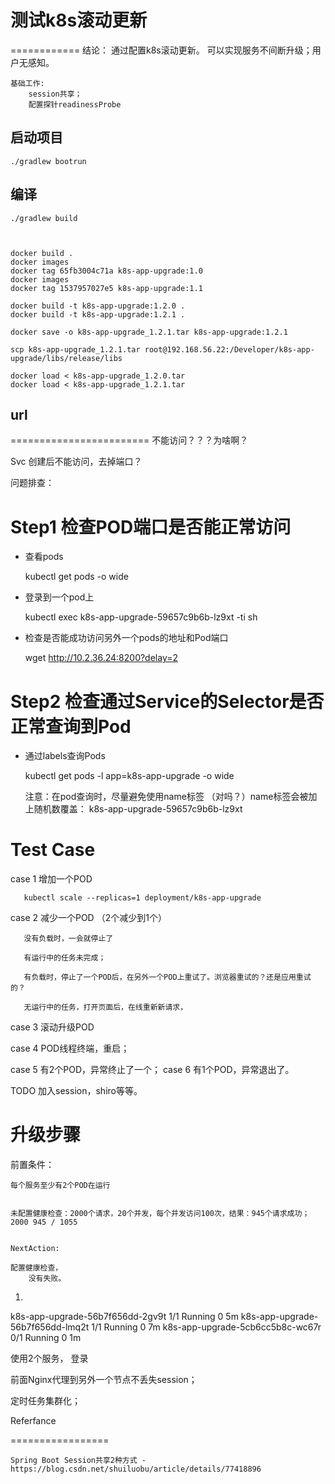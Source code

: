 测试k8s滚动更新
======================


============
结论：
    通过配置k8s滚动更新。
    可以实现服务不间断升级；用户无感知。
    
    基础工作:
        session共享；
        配置探针readinessProbe



启动项目
---
    
    ./gradlew bootrun


编译
---
    
    ./gradlew build
    
    
    
    docker build .    
    docker images    
    docker tag 65fb3004c71a k8s-app-upgrade:1.0    
    docker images    
    docker tag 1537957027e5 k8s-app-upgrade:1.1

    docker build -t k8s-app-upgrade:1.2.0 .
    docker build -t k8s-app-upgrade:1.2.1 .

    docker save -o k8s-app-upgrade_1.2.1.tar k8s-app-upgrade:1.2.1
   
    scp k8s-app-upgrade_1.2.1.tar root@192.168.56.22:/Developer/k8s-app-upgrade/libs/release/libs
    
    docker load < k8s-app-upgrade_1.2.0.tar
    docker load < k8s-app-upgrade_1.2.1.tar

url
---
    

========================
不能访问？？？为啥啊？


Svc 创建后不能访问，去掉端口？




问题排查：

Step1 检查POD端口是否能正常访问
===============================

- 查看pods
    
  
    kubectl get pods -o wide

- 登录到一个pod上
    
  
    kubectl exec k8s-app-upgrade-59657c9b6b-lz9xt -ti sh

- 检查是否能成功访问另外一个pods的地址和Pod端口

  
    wget http://10.2.36.24:8200?delay=2
    
    
    
Step2 检查通过Service的Selector是否正常查询到Pod
===============================

- 通过labels查询Pods


    kubectl get pods -l app=k8s-app-upgrade -o wide

    
    注意：在pod查询时，尽量避免使用name标签
    （对吗？）name标签会被加上随机数覆盖： k8s-app-upgrade-59657c9b6b-lz9xt
    
    
Test Case 
===    
   case 1 增加一个POD
   
       kubectl scale --replicas=1 deployment/k8s-app-upgrade 

   case 2 减少一个POD  （2个减少到1个）
                 
       没有负载时，一会就停止了
        
       有运行中的任务未完成；
   
       有负载时，停止了一个POD后，在另外一个POD上重试了。浏览器重试的？还是应用重试的？ 
  
       无运行中的任务，打开页面后，在线重新新请求，
   case 3 滚动升级POD
   
   case 4 POD线程终端，重启；
   
   case 5 有2个POD，异常终止了一个；
   case 6 有1个POD，异常退出了。
   
   
   TODO
    加入session，shiro等等。
    
   
升级步骤
===
前置条件：
    
    每个服务至少有2个POD在运行
    
    
    未配置健康检查：2000个请求，20个并发，每个并发访问100次，结果：945个请求成功；
    2000 945 / 1055
    
    
    NextAction:
        
    配置健康检查，
        没有失败。
    
1.
    
k8s-app-upgrade-56b7f656dd-2gv9t   1/1       Running   0          5m
k8s-app-upgrade-56b7f656dd-lmq2t   1/1       Running   0          7m
k8s-app-upgrade-5cb6cc5b8c-wc67r   0/1       Running   0          1m
   
使用2个服务，
    登录
    
前面Nginx代理到另外一个节点不丢失session；


定时任务集群化；
    
   
   
Referfance

=================
 
    Spring Boot Session共享2种方式 - https://blog.csdn.net/shuiluobu/article/details/77418896